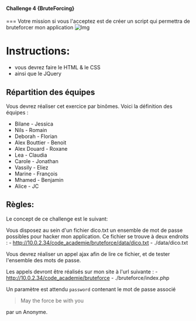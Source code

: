 #### Challenge 4 {BruteForcing}
===
Votre mission si vous l'acceptez  est de créer un script qui permettra de bruteforcer mon application
![Img](data/fezzik.jpg)
# Instructions:
+ vous devrez faire le HTML & le CSS
+ ainsi que le JQuery

## Répartition des équipes
Vous devrez réaliser cet exercice par binômes. 
Voici la définition des équipes : 
 * Bilane - Jessica
 * Nils - Romain
 * Deborah - Florian
 * Alex Bouttier - Benoit
 * Alex Douard - Roxane 
 * Lea - Claudia
 * Carole - Jonathan
 * Vassily - Eliez
 * Marine - François
 * Mhamed - Benjamin
 * Alice - JC

##  Règles:
Le concept de ce challenge est le suivant:

Vous disposez au sein d'un fichier dico.txt un ensemble de mot de passe possibles pour hacker mon application. 
Ce fichier se trouve à deux endroits : 
	- http://10.0.2.34/code_academie/bruteforce/data/dico.txt
	- ./data/dico.txt 

Vous devrez réaliser un appel ajax afin de lire ce fichier, et de tester l'ensemble des mots de passe.

Les appels devront être réalisés sur mon site à l'url suivante : 
	- http://10.0.2.34/code_academie/bruteforce
	- ./bruteforce/index.php 		

Un paramètre est attendu `password` contenant le mot de passe associé


> May the force be with you

par un Anonyme.
